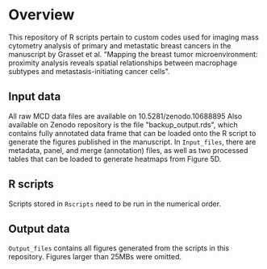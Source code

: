 # Overview

This repository of R scripts pertain to custom codes used for imaging mass cytometry analysis of primary and metastatic breast cancers in the manuscript by Grasset et al. "Mapping the breast tumor microenvironment: proximity analysis reveals spatial relationships between macrophage subtypes and metastasis-initiating cancer cells".

## Input data

All raw MCD data files are available on 10.5281/zenodo.10688895
Also available on Zenodo repository is the file "backup_output.rds", which contains fully annotated data frame that can be loaded onto the R script to generate the figures published in the manuscript.
In `Input_files`, there are metadata, panel, and merge (annotation) files, as well as two processed tables that can be loaded to generate heatmaps from Figure 5D.

## R scripts

Scripts stored in `Rscripts` need to be run in the numerical order.

## Output data

`Output_files` contains all figures generated from the scripts in this repository.
Figures larger than 25MBs were omitted.

